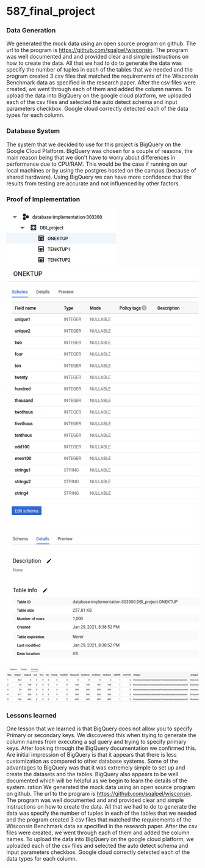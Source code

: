 # 587_final_project

### Data Generation 
We generated the mock data using an open source program on github. The url to the program is https://github.com/sqalpel/wisconsin. The program was well documented and and provided clear and simple instructions on how to create the data. All that we had to do to generate the data was specify the number of tuples in each of the tables that we needed and the program created 3 csv files that matched the requirements of the Wisconsin Benchmark data as  specified in the research paper. After the csv files were created, we went through each of them and added the column names. To upload the data into BigQuery on the google cloud platform, we uploaded each of the csv files and selected the auto detect schema and input parameters checkbox. Google cloud correctly detected each of the data types for each column. 
 
### Database System 
The system that we decided to use for this project is BigQuery on the Google Cloud Platform. BigQuery was chosen for a couple of reasons, the main reason being that we don't have to worry about differences in performance due to CPU/RAM. This would be the case if running on our local machines or by using the postgres hosted on the campus (because of shared hardware). Using BigQuery we can have more confidence that the results from testing are accurate and not influenced by other factors. 

### Proof of Implementation
![alt text](Part_1/Screenshots/BigQuery_tables.png)
![alt text](Part_1/Screenshots/BigQuery_table_data_types.png)
![alt text](Part_1/Screenshots/BigQuery_table_details.png)
![alt text](Part_1/Screenshots/BigQuery_tuple_preview.png)
 
### Lessons learned 
One lesson that we learned is that BigQuery does not allow you to specify Primary or secondary keys. We discovered this when trying to generate the column names from executing a sql query and trying to specify primary keys. After looking through the BigQuery documentation we confirmed this. Are initial impression of BigQuery is that it appears that there is less customization as compared to other database systems. Some of the advantages to BigQuery was that it was extremely simple to set up and create the datasets and the tables. BigQuery also appears to be well documented which will be helpful as we begin to learn the details of the system. ration
We generated the mock data using an open source program on github. The url to the program is https://github.com/sqalpel/wisconsin. The program
was well documented and and provided clear and simple instructions on how to 
create the data. All that we had to do to generate the data was specify the 
number of tuples in each of the tables that we needed and the program created 3
csv files that matched the requirements of the Wisconsin Benchmark data as 
specified in the research paper. After the csv files were created, we went through each of them and added the column names. To upload the data into BigQuery on the google cloud platform, we uploaded each of the csv files and selected the auto detect schema and input parameters checkbox. Google cloud correctly detected each of the data types for each column.

